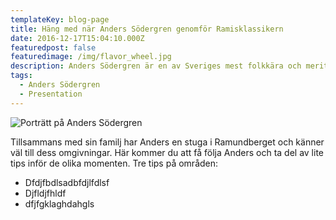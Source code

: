 ```yaml
---
templateKey: blog-page
title: Häng med när Anders Södergren genomför Ramisklassikern
date: 2016-12-17T15:04:10.000Z
featuredpost: false
featuredimage: /img/flavor_wheel.jpg
description: Anders Södergren är en av Sveriges mest folkkära och meriterade idrottare. Med flera medaljer från OS, VM och SM samt vinst i TV-programmet Mästarnas Mästare har han många erfarenheter att dela med sig av. Nu är det dags för honom att ta sig an Ramisklassikern. 
tags:
  - Anders Södergren
  - Presentation
---
```

![Porträtt på Anders Södergren](anders-sodergren-portratt.jpg)

Tillsammans med sin familj har Anders en stuga i Ramundberget och känner väl till dess omgivningar. Här kommer du att få följa Anders och ta del av lite tips inför de olika momenten.
Tre tips på områden: 
* Dfdjfbdlsadbfdjlfdlsf
* Djfldjfhldf
* dfjfgklaghdahgls
